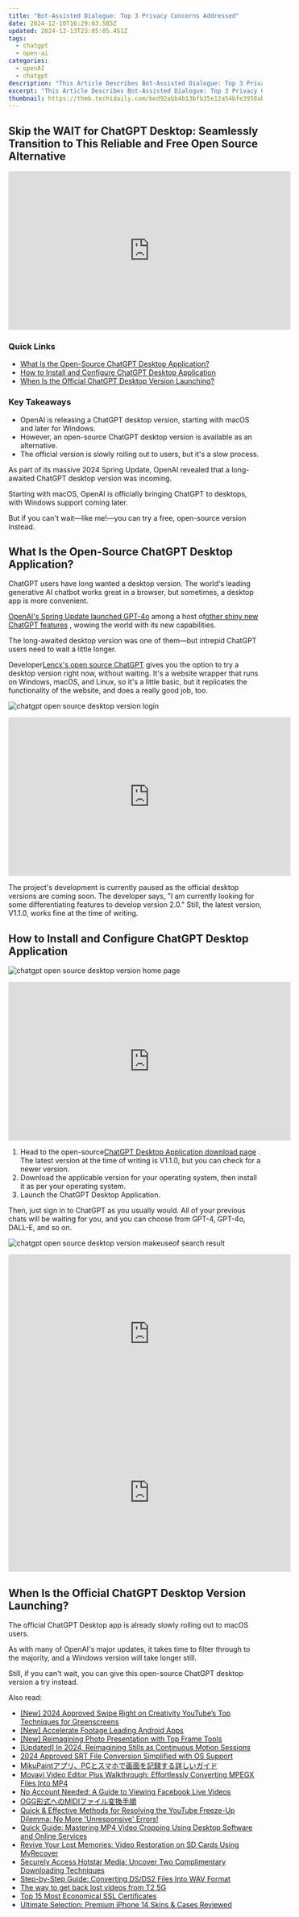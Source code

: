 ```yaml
---
title: "Bot-Assisted Dialogue: Top 3 Privacy Concerns Addressed"
date: 2024-12-10T16:29:03.585Z
updated: 2024-12-13T23:05:05.451Z
tags:
  - chatgpt
  - open-ai
categories:
  - openAI
  - chatgpt
description: "This Article Describes Bot-Assisted Dialogue: Top 3 Privacy Concerns Addressed"
excerpt: "This Article Describes Bot-Assisted Dialogue: Top 3 Privacy Concerns Addressed"
thumbnail: https://thmb.techidaily.com/bed92abb4b13bfb35e12a54bfe3958abc331bc9941bc7a8515fe1dd62e1cd32c.jpg
---
```


## Skip the WAIT for ChatGPT Desktop: Seamlessly Transition to This Reliable and Free Open Source Alternative

<!-- affiliate ads begin -->
<iframe width="560" height="315" src="https://www.youtube.com/embed/GBWcw6rXIdg?si=Tlue44bW-bPA4tH9" title="YouTube video player" frameborder="0" allow="accelerometer; autoplay; clipboard-write; encrypted-media; gyroscope; picture-in-picture; web-share" referrerpolicy="strict-origin-when-cross-origin" allowfullscreen></iframe>
<!-- affiliate ads end -->

### Quick Links

* [What Is the Open-Source ChatGPT Desktop Application?](https://www.makeuseof.com/cant-wait-for-the-chatgpt-desktop-app-try-this-open-source-alternative-instead/#what-is-the-open-source-chatgpt-desktop-application)
* [How to Install and Configure ChatGPT Desktop Application](https://www.makeuseof.com/cant-wait-for-the-chatgpt-desktop-app-try-this-open-source-alternative-instead/#how-to-install-and-configure-chatgpt-desktop-application)
* [When Is the Official ChatGPT Desktop Version Launching?](https://www.makeuseof.com/cant-wait-for-the-chatgpt-desktop-app-try-this-open-source-alternative-instead/#when-is-the-official-chatgpt-desktop-version-launching)

### Key Takeaways

* OpenAI is releasing a ChatGPT desktop version, starting with macOS and later for Windows.
* However, an open-source ChatGPT desktop version is available as an alternative.
* The official version is slowly rolling out to users, but it's a slow process.

 As part of its massive 2024 Spring Update, OpenAI revealed that a long-awaited ChatGPT desktop version was incoming.

 Starting with macOS, OpenAI is officially bringing ChatGPT to desktops, with Windows support coming later.

 But if you can't wait—like me!—you can try a free, open-source version instead.

## What Is the Open-Source ChatGPT Desktop Application?

 ChatGPT users have long wanted a desktop version. The world's leading generative AI chatbot works great in a browser, but sometimes, a desktop app is more convenient.

[OpenAI's Spring Update launched GPT-4o](https://www.makeuseof.com/how-gpt-4o-works-is-it-free/) among a host of[other shiny new ChatGPT features](https://www.makeuseof.com/chatgpt-new-features-spring-update/) , wowing the world with its new capabilities.

 The long-awaited desktop version was one of them—but intrepid ChatGPT users need to wait a little longer.

 Developer[Lencx's open source ChatGPT](https://github.com/lencx/ChatGPT) gives you the option to try a desktop version right now, without waiting. It's a website wrapper that runs on Windows, macOS, and Linux, so it's a little basic, but it replicates the functionality of the website, and does a really good job, too.

![chatgpt open source desktop version login](https://static1.makeuseofimages.com/wordpress/wp-content/uploads/2024/05/chatgpt-open-source-desktop-version-login.jpg)

<!-- affiliate ads begin -->
<iframe width="560" height="315" src="https://www.youtube.com/embed/r_wWybMqZEM?si=0nPjCQDLS2MCaQbG" title="YouTube video player" frameborder="0" allow="accelerometer; autoplay; clipboard-write; encrypted-media; gyroscope; picture-in-picture; web-share" referrerpolicy="strict-origin-when-cross-origin" allowfullscreen></iframe>
<!-- affiliate ads end -->

 The project's development is currently paused as the official desktop versions are coming soon. The developer says, "I am currently looking for some differentiating features to develop version 2.0." Still, the latest version, V1.1.0, works fine at the time of writing.

## How to Install and Configure ChatGPT Desktop Application

![chatgpt open source desktop version home page](https://static1.makeuseofimages.com/wordpress/wp-content/uploads/2024/05/chatgpt-open-source-desktop-version-home-page.jpg)

<!-- affiliate ads begin -->
<iframe width="560" height="315" src="https://www.youtube.com/embed/fJlICvacgJY?si=jNeijBVj7ia4ammA" title="YouTube video player" frameborder="0" allow="accelerometer; autoplay; clipboard-write; encrypted-media; gyroscope; picture-in-picture; web-share" referrerpolicy="strict-origin-when-cross-origin" allowfullscreen></iframe>
<!-- affiliate ads end -->

1. Head to the open-source[ChatGPT Desktop Application download page](https://github.com/lencx/ChatGPT/releases/tag/v1.1.0) . The latest version at the time of writing is V1.1.0, but you can check for a newer version.
2. Download the applicable version for your operating system, then install it as per your operating system.
3. Launch the ChatGPT Desktop Application.

 Then, just sign in to ChatGPT as you usually would. All of your previous chats will be waiting for you, and you can choose from GPT-4, GPT-4o, DALL-E, and so on.

![chatgpt open source desktop version makeuseof search result](https://static1.makeuseofimages.com/wordpress/wp-content/uploads/2024/05/chatgpt-open-source-desktop-version-makeuseof-search-result.jpg)

<!-- affiliate ads begin -->
<iframe width="560" height="315" src="https://www.youtube.com/embed/15Ju8Cb4UZ8?si=5wdiQXdz1BOxIkDH" title="YouTube video player" frameborder="0" allow="accelerometer; autoplay; clipboard-write; encrypted-media; gyroscope; picture-in-picture; web-share" referrerpolicy="strict-origin-when-cross-origin" allowfullscreen></iframe>
<!-- affiliate ads end -->

<!-- affiliate ads begin -->
<iframe width="560" height="315" src="https://www.youtube.com/embed/c1yHj02oP3w?si=mwi3FyP0p68gkBqV" title="YouTube video player" frameborder="0" allow="accelerometer; autoplay; clipboard-write; encrypted-media; gyroscope; picture-in-picture; web-share" referrerpolicy="strict-origin-when-cross-origin" allowfullscreen></iframe>
<!-- affiliate ads end -->

## When Is the Official ChatGPT Desktop Version Launching?

 The official ChatGPT Desktop app is already slowly rolling out to macOS users.

 As with many of OpenAI's major updates, it takes time to filter through to the majority, and a Windows version will take longer still.

 Still, if you can't wait, you can give this open-source ChatGPT desktop version a try instead.

<ins class="adsbygoogle"
     style="display:block"
     data-ad-format="autorelaxed"
     data-ad-client="ca-pub-7571918770474297"
     data-ad-slot="1223367746"></ins>

<ins class="adsbygoogle"
     style="display:block"
     data-ad-client="ca-pub-7571918770474297"
     data-ad-slot="8358498916"
     data-ad-format="auto"
     data-full-width-responsive="true"></ins>

<span class="atpl-alsoreadstyle">Also read:</span>
<div><ul>
<li><a href="https://youtube-sure.techidaily.com/024-approved-swipe-right-on-creativity-youtubes-top-techniques-for-greenscreens/"><u>[New] 2024 Approved Swipe Right on Creativity YouTube’s Top Techniques for Greenscreens</u></a></li>
<li><a href="https://extra-resources.techidaily.com/new-accelerate-footage-leading-android-apps/"><u>[New] Accelerate Footage Leading Android Apps</u></a></li>
<li><a href="https://extra-support.techidaily.com/new-reimagining-photo-presentation-with-top-frame-tools/"><u>[New] Reimagining Photo Presentation with Top Frame Tools</u></a></li>
<li><a href="https://fox-boxes.techidaily.com/updated-in-2024-reimagining-stills-as-continuous-motion-sessions/"><u>[Updated] In 2024, Reimagining Stills as Continuous Motion Sessions</u></a></li>
<li><a href="https://extra-approaches.techidaily.com/2024-approved-srt-file-conversion-simplified-with-os-support/"><u>2024 Approved SRT File Conversion Simplified with OS Support</u></a></li>
<li><a href="https://tech-haven.techidaily.com/mikupaintpc/"><u>MikuPaintアプリ、PCとスマホで画面を記録する詳しいガイド</u></a></li>
<li><a href="https://tech-haven.techidaily.com/movavi-video-editor-plus-walkthrough-effortlessly-converting-mpegx-files-into-mp4/"><u>Movavi Video Editor Plus Walkthrough: Effortlessly Converting MPEGX Files Into MP4</u></a></li>
<li><a href="https://tech-haven.techidaily.com/no-account-needed-a-guide-to-viewing-facebook-live-videos/"><u>No Account Needed: A Guide to Viewing Facebook Live Videos</u></a></li>
<li><a href="https://tech-haven.techidaily.com/oggmidi/"><u>OGG形式へのMIDIファイル変換手順</u></a></li>
<li><a href="https://tech-haven.techidaily.com/quick-and-effective-methods-for-resolving-the-youtube-freeze-up-dilemma-no-more-unresponsive-errors/"><u>Quick & Effective Methods for Resolving the YouTube Freeze-Up Dilemma: No More 'Unresponsive' Errors!</u></a></li>
<li><a href="https://tech-haven.techidaily.com/quick-guide-mastering-mp4-video-cropping-using-desktop-software-and-online-services/"><u>Quick Guide: Mastering MP4 Video Cropping Using Desktop Software and Online Services</u></a></li>
<li><a href="https://win-manuals.techidaily.com/revive-your-lost-memories-video-restoration-on-sd-cards-using-myrecover/"><u>Revive Your Lost Memories: Video Restoration on SD Cards Using MyRecover</u></a></li>
<li><a href="https://tech-haven.techidaily.com/securely-access-hotstar-media-uncover-two-complimentary-downloading-techniques/"><u>Securely Access Hotstar Media: Uncover Two Complimentary Downloading Techniques</u></a></li>
<li><a href="https://tech-haven.techidaily.com/step-by-step-guide-converting-dsds2-files-into-wav-format/"><u>Step-by-Step Guide: Converting DS/DS2 Files Into WAV Format</u></a></li>
<li><a href="https://techidaily.com/the-way-to-get-back-lost-videos-from-t2-5g-by-fonelab-android-recover-video/"><u>The way to get back lost videos from T2 5G</u></a></li>
<li><a href="https://buynow-tips.techidaily.com/top-15-most-economical-ssl-certificates/"><u>Top 15 Most Economical SSL Certificates</u></a></li>
<li><a href="https://os-tips.techidaily.com/ultimate-selection-premium-iphone-14-skins-and-cases-reviewed/"><u>Ultimate Selection: Premium iPhone 14 Skins & Cases Reviewed</u></a></li>
</ul></div>

